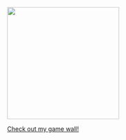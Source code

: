 </style>

<a href="https://osu.ppy.sh/u/Saki_Rin">
  <img src="https://osu-sig.vercel.app/card?user=Saki_Rin&mode=std&lang=en&animation=true&mini=true" width="260"/>
</a>

[Check out my game wall!](/game-wall/)